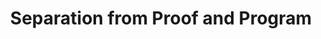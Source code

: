 ---
title: "Separation from Proof and Program"
year: 2011
venue: "Midwest Verification Day"
slides: includes/talks/2011-MVD.pdf
---
